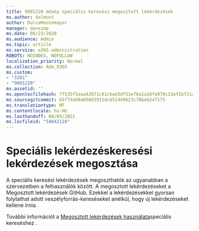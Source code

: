 ```yaml
---
title: 9001220 mdatp speciális keresési megosztott lekérdezések
ms.author: dolmont
author: DulceMontemayor
manager: dansimp
ms.date: 09/23/2020
ms.audience: Admin
ms.topic: article
ms.service: o365-administration
ROBOTS: NOINDEX, NOFOLLOW
localization_priority: Normal
ms.collection: Adm_O365
ms.custom:
- "3201"
- "9001220"
ms.assetid: ''
ms.openlocfilehash: 7f535f5aaa42071c81cbae5df51efba1a28fe070c13ef1bf21a78b23c10f6bbb
ms.sourcegitcommit: b5f7da89a650d2915dc652449623c78be6247175
ms.translationtype: MT
ms.contentlocale: hu-HU
ms.lasthandoff: 08/05/2021
ms.locfileid: "54042128"
---
```

# <a name="sharing-advanced-hunting-queries"></a>Speciális lekérdezéskeresési lekérdezések megosztása

A speciális keresési lekérdezések megoszthatók az ugyanabban a szervezetben a felhasználók között. A megosztott lekérdezéseket a Megosztott lekérdezések GitHub. Ezekkel a lekérdezésekkel gyorsan folytathat adott veszélyforrás-kereséseket anélkül, hogy új lekérdezéseket kellene írnia.
  
További információt a [Megosztott lekérdezések használata](https://docs.microsoft.com/windows/security/threat-protection/microsoft-defender-atp/advanced-hunting-shared-queries)speciális kereséshez .